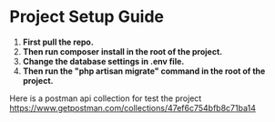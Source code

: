<h1>Project Setup Guide</h1>

<ol>
<li><b>First pull the repo.</b></li>
<li><b>Then run composer install in the root of the project.</b></li>
<li><b>Change the database settings in .env file.</b></li>
<li><b>Then run the "php artisan migrate" command in the root of the project.</b></li>
</ol>

Here is a postman api collection for test the project 
<a target="_blank" href="https://www.getpostman.com/collections/47ef6c754bfb8c71ba14"> https://www.getpostman.com/collections/47ef6c754bfb8c71ba14 </a>

